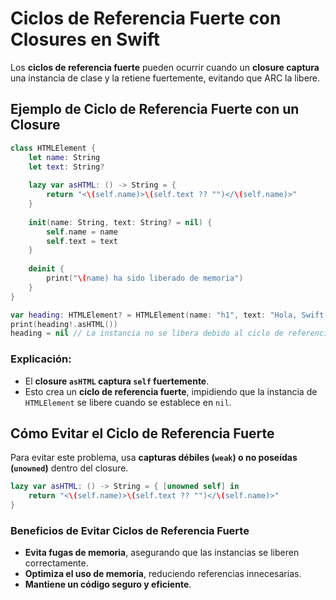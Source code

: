 # Ciclos de Referencia Fuerte con Closures en Swift

Los **ciclos de referencia fuerte** pueden ocurrir cuando un **closure captura** una instancia de clase y la retiene fuertemente, evitando que ARC la libere.

## Ejemplo de Ciclo de Referencia Fuerte con un Closure

```swift
class HTMLElement {
    let name: String
    let text: String?
    
    lazy var asHTML: () -> String = {
        return "<\(self.name)>\(self.text ?? "")</\(self.name)>"
    }
    
    init(name: String, text: String? = nil) {
        self.name = name
        self.text = text
    }
    
    deinit {
        print("\(name) ha sido liberado de memoria")
    }
}

var heading: HTMLElement? = HTMLElement(name: "h1", text: "Hola, Swift!")
print(heading!.asHTML())
heading = nil // La instancia no se libera debido al ciclo de referencia fuerte
```

### Explicación:
- El **closure `asHTML` captura `self` fuertemente**.
- Esto crea un **ciclo de referencia fuerte**, impidiendo que la instancia de `HTMLElement` se libere cuando se establece en `nil`.

## Cómo Evitar el Ciclo de Referencia Fuerte
Para evitar este problema, usa **capturas débiles (`weak`) o no poseídas (`unowned`)** dentro del closure.

```swift
lazy var asHTML: () -> String = { [unowned self] in
    return "<\(self.name)>\(self.text ?? "")</\(self.name)>"
}
```

### Beneficios de Evitar Ciclos de Referencia Fuerte
- **Evita fugas de memoria**, asegurando que las instancias se liberen correctamente.
- **Optimiza el uso de memoria**, reduciendo referencias innecesarias.
- **Mantiene un código seguro y eficiente**.

